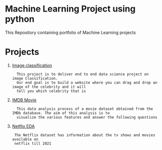 # Machine Learning Project using python 
  
  This Repository containing portfolio of Machine Learning projects 
  
  
  
  # Projects
1. [Image classification ](https://github.com/Mugunth29/Exploratory-Data-Analysis-with-Python/tree/main/GooglePlaystore)      
                  
         This project is to deliver end to end data science project on image Classification.
         Our end goal is to build a website where you can drag and drop an image of the celebrity and it will 
         tell you which celebrity that is
       
2. [IMDB Movie](https://github.com/Mugunth29/Exploratory-Data-Analysis-with-Python/tree/main/IMDB%20(EDA))
              
         This data analysis process of a movie dataset obtained from the IMDb database. The aim of this analysis is to 
         visualize the various features and answer the following questions
 3. [Netflix EDA](https://github.com/Mugunth29/Exploratory-Data-Analysis-with-Python/tree/main/Netflix%20EDA)
  
         The Netflix dataset has information about the tv shows and movies available on 
         netflix till 2021

